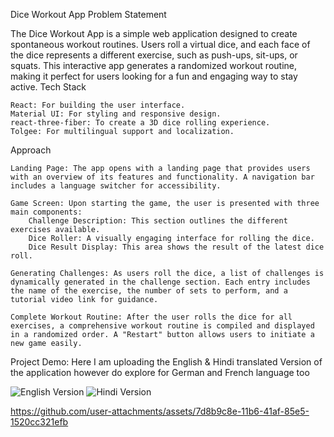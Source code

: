 Dice Workout App
Problem Statement

The Dice Workout App is a simple web application designed to create spontaneous workout routines. Users roll a virtual dice, and each face of the dice represents a different exercise, such as push-ups, sit-ups, or squats. This interactive app generates a randomized workout routine, making it perfect for users looking for a fun and engaging way to stay active.
Tech Stack

    React: For building the user interface.
    Material UI: For styling and responsive design.
    react-three-fiber: To create a 3D dice rolling experience.
    Tolgee: For multilingual support and localization.

Approach

    Landing Page: The app opens with a landing page that provides users with an overview of its features and functionality. A navigation bar includes a language switcher for accessibility.

    Game Screen: Upon starting the game, the user is presented with three main components:
        Challenge Description: This section outlines the different exercises available.
        Dice Roller: A visually engaging interface for rolling the dice.
        Dice Result Display: This area shows the result of the latest dice roll.

    Generating Challenges: As users roll the dice, a list of challenges is dynamically generated in the challenge section. Each entry includes the name of the exercise, the number of sets to perform, and a tutorial video link for guidance.

    Complete Workout Routine: After the user rolls the dice for all exercises, a comprehensive workout routine is compiled and displayed in a randomized order. A "Restart" button allows users to initiate a new game easily.

Project Demo: 
Here I am uploading the English & Hindi translated Version of the application however do explore for German and French language too

![English Version](https://github.com/user-attachments/assets/af47d440-7deb-4463-bd29-ef4728211180)
![Hindi Version](https://github.com/user-attachments/assets/eb589477-76a0-41a0-8b98-2c8fb23c3bf4)



https://github.com/user-attachments/assets/7d8b9c8e-11b6-41af-85e5-1520cc321efb



